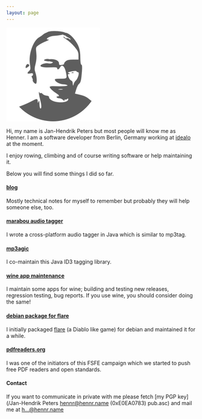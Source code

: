 ```yaml
---
layout: page
---
```


<img class="imgme" src="/images/me.png">

Hi, my name is Jan-Hendrik Peters but most people will know me as Henner.
I am a software developer from Berlin, Germany working at <a href="http://www.idealo.de/">idealo</a> at the moment.


I enjoy rowing, climbing and of course writing software or help maintaining it.

Below you will find some things I did so far.

#### [blog](/posts)
Mostly technical notes for myself to remember but probably they will help someone else, too. 

#### [marabou audio tagger](https://github.com/hennr/marabou)

I wrote a cross-platform audio tagger in Java which is similar to mp3tag.

#### [mp3agic](https://github.com/mpatric/mp3agic)

I co-maintain this Java ID3 tagging library.

#### [wine app maintenance](https://www.winehq.org/)

I maintain some apps for wine; building and testing new releases, regression testing, bug reports.
If you use wine, you should consider doing the same!

#### [debian package for flare](https://packages.debian.org/sid/flare)

I initially packaged [flare](http://flarerpg.org/) (a Diablo like game) for debian and maintained it for a while.

#### [pdfreaders.org](https://pdfreaders.org)

I was one of the initiators of this FSFE campaign which we started to push free PDF readers and open standards.

#### Contact

If you want to communicate in private with me please fetch [my PGP key](/Jan-Hendrik Peters hennr@hennr.name (0xE0EA0783) pub.asc) and mail me at <a href="http://www.google.com/recaptcha/mailhide/d?k=01_cAIRTgU6dUbhUO6qG0aig==&amp;c=dxfgVVsUi9xVc9ylq1r4RDbAkPjpZOp2nsgEXB0VdMs=" onclick="window.open('http://www.google.com/recaptcha/mailhide/d?k\07501_cAIRTgU6dUbhUO6qG0aig\75\75\46c\75dxfgVVsUi9xVc9ylq1r4RDbAkPjpZOp2nsgEXB0VdMs\075', '', 'toolbar=0,scrollbars=0,location=0,statusbar=0,menubar=0,resizable=0,width=500,height=300'); return false;" title="Reveal this e-mail address">h...@hennr.name</a>
